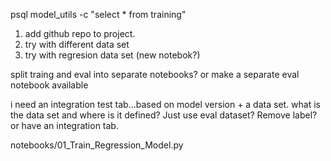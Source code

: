 


psql model_utils -c "select * from training"





1. add github repo to project.
2. try with different data set
3. try with regresion data set (new notebok?)





split traing and eval into separate notebooks?  or make a separate eval notebook available

i need an integration test tab...based on model version + a data set.  what is the data set and where is it defined?  Just use eval dataset?  Remove label?  or have an integration tab.



notebooks/01_Train_Regression_Model.py